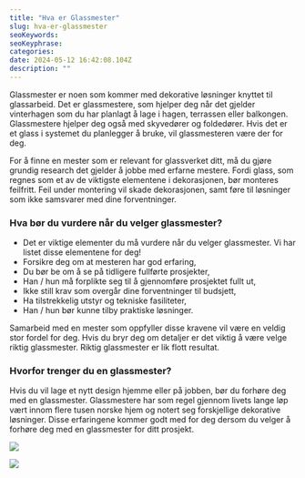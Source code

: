 ```yaml
---
title: "Hva er Glassmester"
slug: hva-er-glassmester
seoKeywords: 
seoKeyphrase: 
categories: 
date: 2024-05-12 16:42:08.104Z 
description: ""
---
```


Glassmester er noen som kommer med dekorative løsninger knyttet til glassarbeid. Det er glassmestere, som hjelper deg når det gjelder vinterhagen som du har planlagt å lage i hagen, terrassen eller balkongen. Glassmestere hjelper deg også med skyvedører og foldedører. Hvis det er et glass i systemet du planlegger å bruke, vil glassmesteren være der for deg.

For å finne en mester som er relevant for glassverket ditt, må du gjøre grundig research det gjelder å jobbe med erfarne mestere. Fordi glass, som regnes som et av de viktigste elementene i dekorasjonen, bør monteres feilfritt. Feil under montering vil skade dekorasjonen, samt føre til løsninger som ikke samsvarer med dine forventninger.

### Hva bør du vurdere når du velger glassmester?

* Det er viktige elementer du må vurdere når du velger glassmester. Vi har listet disse elementene for deg!
* Forsikre deg om at mesteren har god erfaring,
* Du bør be om å se på tidligere fullførte prosjekter,
* Han / hun må forplikte seg til å gjennomføre prosjektet fullt ut,
* Ikke still krav som overgår dine forventninger til budsjett,
* Ha tilstrekkelig utstyr og tekniske fasiliteter,
* Han / hun bør kunne tilby praktiske løsninger.

Samarbeid med en mester som oppfyller disse kravene vil være en veldig stor fordel for deg. Hvis du bryr deg om detaljer er det viktig å være velge riktig glassmester. Riktig glassmester er lik flott resultat.

### Hvorfor trenger du en glassmester?

Hvis du vil lage et nytt design hjemme eller på jobben, bør du forhøre deg med en glassmester. Glassmestere har som regel gjennom livets lange løp vært innom flere tusen norske hjem og notert seg forskjellige dekorative løsninger. Disse erfaringene kommer godt med for deg dersom du velger å forhøre deg med en glassmester for ditt prosjekt.

![](https://cdn.sanity.io/images/csbn9wp4/transformed-data/d0bc47ced9ef4dd8fcbb8093de66f6dc57ebdd60-530x354.png)

![](https://cdn.sanity.io/images/csbn9wp4/transformed-data/128882b1cf4c78ef53ae471cad6e340d1d37bc8d-761x507.png)
